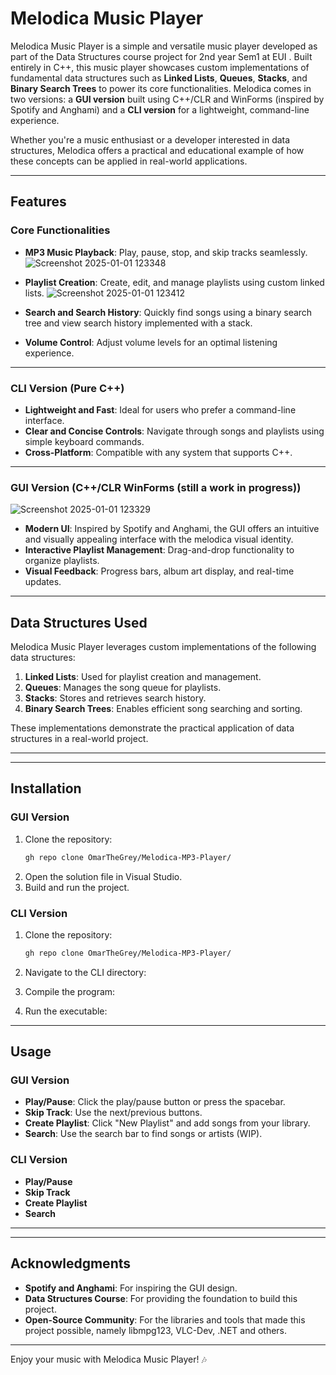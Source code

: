 # Melodica Music Player

Melodica Music Player is a simple and versatile music player developed as part of the Data Structures course project for 2nd year Sem1 at EUI . Built entirely in C++, this music player showcases custom implementations of fundamental data structures such as **Linked Lists**, **Queues**, **Stacks**, and **Binary Search Trees** to power its core functionalities. Melodica comes in two versions: a **GUI version** built using C++/CLR and WinForms (inspired by Spotify and Anghami) and a **CLI version** for a lightweight, command-line experience.

Whether you're a music enthusiast or a developer interested in data structures, Melodica offers a practical and educational example of how these concepts can be applied in real-world applications.

---

## Features

### Core Functionalities
- **MP3 Music Playback**: Play, pause, stop, and skip tracks seamlessly.
 ![Screenshot 2025-01-01 123348](https://github.com/user-attachments/assets/bf778059-90d2-4e8c-8b7a-c4b9f13a9463)

- **Playlist Creation**: Create, edit, and manage playlists using custom linked lists.
![Screenshot 2025-01-01 123412](https://github.com/user-attachments/assets/06cb2a4f-31e1-4188-9d63-5a17df5ffbf7)
- **Search and Search History**: Quickly find songs using a binary search tree and view search history implemented with a stack.
- **Volume Control**: Adjust volume levels for an optimal listening experience.

---

### CLI Version (Pure C++)
- **Lightweight and Fast**: Ideal for users who prefer a command-line interface.
- **Clear and Concise Controls**: Navigate through songs and playlists using simple keyboard commands.
- **Cross-Platform**: Compatible with any system that supports C++.

---

### GUI Version (C++/CLR WinForms (still a work in progress))

![Screenshot 2025-01-01 123329](https://github.com/user-attachments/assets/ae828167-102c-409e-b38c-9a31f26a0d98)

- **Modern UI**: Inspired by Spotify and Anghami, the GUI offers an intuitive and visually appealing interface with the melodica visual identity.
- **Interactive Playlist Management**: Drag-and-drop functionality to organize playlists.
- **Visual Feedback**: Progress bars, album art display, and real-time updates.

---

## Data Structures Used

Melodica Music Player leverages custom implementations of the following data structures:
1. **Linked Lists**: Used for playlist creation and management.
2. **Queues**: Manages the song queue for playlists.
3. **Stacks**: Stores and retrieves search history.
4. **Binary Search Trees**: Enables efficient song searching and sorting.

These implementations demonstrate the practical application of data structures in a real-world project.

---


---
## Installation

### GUI Version
1. Clone the repository:
   ```bash
   gh repo clone OmarTheGrey/Melodica-MP3-Player/
   ```
2. Open the solution file in Visual Studio.
3. Build and run the project.

### CLI Version
1. Clone the repository:
   ```bash
   gh repo clone OmarTheGrey/Melodica-MP3-Player/
   ```
2. Navigate to the CLI directory:
  
3. Compile the program:
  
4. Run the executable:
   

---

## Usage

### GUI Version
- **Play/Pause**: Click the play/pause button or press the spacebar.
- **Skip Track**: Use the next/previous buttons.
- **Create Playlist**: Click "New Playlist" and add songs from your library.
- **Search**: Use the search bar to find songs or artists (WIP).

### CLI Version
- **Play/Pause**
- **Skip Track**
- **Create Playlist**
- **Search**

---
---



## Acknowledgments
- **Spotify and Anghami**: For inspiring the GUI design.
- **Data Structures Course**: For providing the foundation to build this project.
- **Open-Source Community**: For the libraries and tools that made this project possible, namely libmpg123, VLC-Dev, .NET and others.

---

Enjoy your music with Melodica Music Player! 🎶
